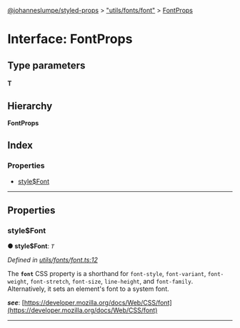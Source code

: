 [@johanneslumpe/styled-props](../README.md) > ["utils/fonts/font"](../modules/_utils_fonts_font_.md) > [FontProps](../interfaces/_utils_fonts_font_.fontprops.md)

# Interface: FontProps

## Type parameters
#### T 
## Hierarchy

**FontProps**

## Index

### Properties

* [style$Font](_utils_fonts_font_.fontprops.md#style_font)

---

## Properties

<a id="style_font"></a>

###  style$Font

**● style$Font**: *`T`*

*Defined in [utils/fonts/font.ts:12](https://github.com/johanneslumpe/styled-props/blob/8e709f1/src/utils/fonts/font.ts#L12)*

The **`font`** CSS property is a shorthand for `font-style`, `font-variant`, `font-weight`, `font-stretch`, `font-size`, `line-height`, and `font-family`. Alternatively, it sets an element's font to a system font.

*__see__*: [https://developer.mozilla.org/docs/Web/CSS/font](https://developer.mozilla.org/docs/Web/CSS/font)

___

